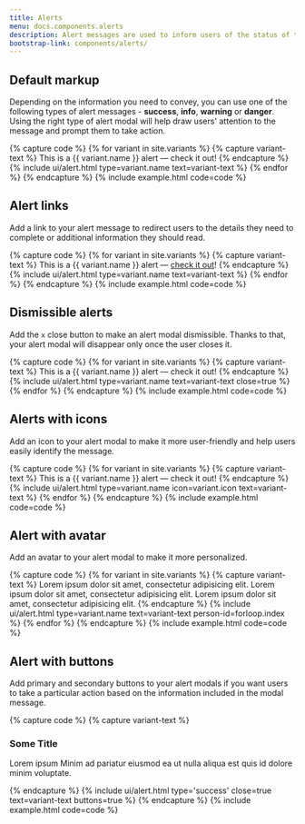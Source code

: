 ```yaml
---
title: Alerts
menu: docs.components.alerts
description: Alert messages are used to inform users of the status of their action and help them solve any problems that might have occurred. Good design of alert modals is very important for the overall user experience of a website or app.
bootstrap-link: components/alerts/
---
```



## Default markup

Depending on the information you need to convey, you can use one of the following types of alert messages - **success**, **info**, **warning** or **danger**. Using the right type of alert modal will help draw users' attention to the message and prompt them to take action. 

{% capture code %}
{% for variant in site.variants %}
	{% capture variant-text %}
		This is a {{ variant.name }} alert — check it out!
	{% endcapture %}
	{% include ui/alert.html type=variant.name text=variant-text %}
{% endfor %}
{% endcapture %}
{% include example.html code=code %}


## Alert links

Add a link to your alert message to redirect users to the details they need to complete or additional information they should read.   

{% capture code %}
{% for variant in site.variants %}
	{% capture variant-text %}
		This is a {{ variant.name }} alert — <a href="#" class="alert-link">check it out</a>!
	{% endcapture %}
	{% include ui/alert.html type=variant.name text=variant-text %}
{% endfor %}
{% endcapture %}
{% include example.html code=code %}


## Dismissible alerts

Add the `x` close button to make an alert modal dismissible. Thanks to that, your alert modal will disappear only once the user closes it. 

{% capture code %}
{% for variant in site.variants %}
	{% capture variant-text %}
		This is a {{ variant.name }} alert — check it out!
	{% endcapture %}
	{% include ui/alert.html type=variant.name text=variant-text close=true %}
{% endfor %}
{% endcapture %}
{% include example.html code=code %}


## Alerts with icons

Add an icon to your alert modal to make it more user-friendly and help users easily identify the message.

{% capture code %}
{% for variant in site.variants %}
	{% capture variant-text %}
		This is a {{ variant.name }} alert — check it out!
	{% endcapture %}
	{% include ui/alert.html type=variant.name icon=variant.icon text=variant-text %}
{% endfor %}
{% endcapture %}
{% include example.html code=code %}


## Alert with avatar

Add an avatar to your alert modal to make it more personalized. 

{% capture code %}
{% for variant in site.variants %}
	{% capture variant-text %}
		Lorem ipsum dolor sit amet, consectetur adipisicing elit. Lorem ipsum dolor sit amet, consectetur adipisicing elit. Lorem ipsum dolor sit amet, consectetur adipisicing elit.
	{% endcapture %}
	{% include ui/alert.html type=variant.name text=variant-text person-id=forloop.index %}
{% endfor %}
{% endcapture %}
{% include example.html code=code %}


## Alert with buttons

Add primary and secondary buttons to your alert modals if you want users to take a particular action based on the information included in the modal message. 

{% capture code %}
{% capture variant-text %}
 	<h3>Some Title</h3>
 	<p>Lorem ipsum Minim ad pariatur eiusmod ea ut nulla aliqua est quis id dolore minim voluptate.</p>
 {% endcapture %}
 {% include ui/alert.html type='success' close=true text=variant-text buttons=true %}
{% endcapture %}
{% include example.html code=code %}

